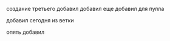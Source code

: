 создание третьего
добавил
добавил еще
добавил для пулла

добавил сегодня из ветки

опять добавил





